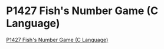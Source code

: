 # P1427 Fish's Number Game (C Language)
[P1427 Fish's Number Game (C Language)](https://aiwithcloud.com/2022/09/19/p1427_fishs_number_game_c_language/)